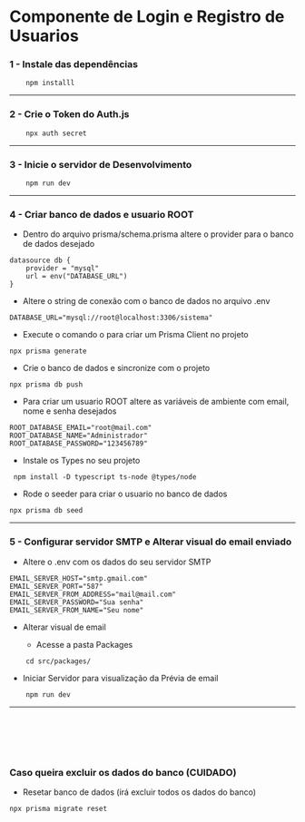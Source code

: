 # Componente de Login e Registro de Usuarios

### 1 - Instale das dependências

```shell
    npm installl
```

---

### 2 - Crie o Token do Auth.js

```shell
    npx auth secret
```

---

### 3 - Inicie o servidor de Desenvolvimento

```shell
    npm run dev
```

---

### 4 - Criar banco de dados e usuario ROOT

- Dentro do arquivo prisma/schema.prisma altere o provider para o banco de dados desejado

```shell
datasource db {
    provider = "mysql"
    url = env("DATABASE_URL")
}
```

- Altere o string de conexão com o banco de dados no arquivo .env

```shell
DATABASE_URL="mysql://root@localhost:3306/sistema"
```

- Execute o comando o para criar um Prisma Client no projeto

```shell
npx prisma generate
```

- Crie o banco de dados e sincronize com o projeto

```shell
npx prisma db push
```

- Para criar um usuario ROOT altere as variáveis de ambiente com email, nome e senha desejados

```shell
ROOT_DATABASE_EMAIL="root@mail.com"
ROOT_DATABASE_NAME="Administrador"
ROOT_DATABASE_PASSWORD="123456789"
```

- Instale os Types no seu projeto

```shell
 npm install -D typescript ts-node @types/node
```

- Rode o seeder para criar o usuario no banco de dados

```shell
npx prisma db seed
```

---

### 5 - Configurar servidor SMTP e Alterar visual do email enviado

- Altere o .env com os dados do seu servidor SMTP

```shell
EMAIL_SERVER_HOST="smtp.gmail.com"
EMAIL_SERVER_PORT="587"
EMAIL_SERVER_FROM_ADDRESS="mail@mail.com"
EMAIL_SERVER_PASSWORD="Sua senha"
EMAIL_SERVER_FROM_NAME="Seu nome"
```

- Alterar visual de email

    - Acesse a pasta Packages

```shell
    cd src/packages/
```

- Iniciar Servidor para visualização da Prévia de email

```shell
    npm run dev
```

---

<br>
<br>
<br>
<br>

### Caso queira excluir os dados do banco (CUIDADO)

- Resetar banco de dados (irá excluir todos os dados do banco)

```shell
npx prisma migrate reset
```

